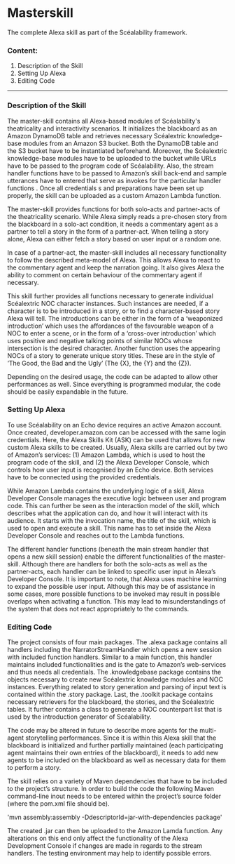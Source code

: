 # Masterskill
The complete Alexa skill as part of the Scéalability framework.


### Content:

1. Description of the Skill
2. Setting Up Alexa
3. Editing Code

---

### Description of the Skill

The master-skill contains all Alexa-based modules of Scéalability's theatricality and interactivity scenarios. It initializes the blackboard as an Amazon DynamoDB table and retrieves necessary Scéalextric knowledge-base modules from an Amazon S3 bucket. Both the DynamoDB table and the S3 bucket have to be instantiated beforehand. Moreover, the Scéalextric knowledge-base modules have to be uploaded to the bucket while URLs have to be passed to the program code of Scéalability. Also, the stream handler functions have to be passed to Amazon’s skill back-end and sample utterances have to entered that serve as invokes for the particular handler functions . Once all credentials s and preparations have been set up properly, the skill can be uploaded as a custom Amazon Lambda function.

The master-skill provides functions for both solo-acts and partner-acts of the theatricality scenario. While Alexa simply reads a pre-chosen story from the blackboard in a solo-act condition, it needs a commentary agent as a partner to tell a story in the form of a partner-act. When telling a story alone, Alexa can either fetch a story based on user input or a random one.

In case of a partner-act, the master-skill includes all necessary functionality to follow the described meta-model of Alexa. This allows Alexa to react to the commentary agent and keep the narration going. It also gives Alexa the ability to comment on certain behaviour of the commentary agent if necessary.

This skill further provides all functions necessary to generate individual Scéalextric NOC character instances. Such instances are needed, if a character is to be introduced in a story, or to find a character-based story Alexa will tell. The introductions can be either in the form of a ‘weaponized introduction’ which uses the affordances of the favourable weapon of a NOC to enter a scene, or in the form of a ‘cross-over introduction’ which uses positive and negative talking points of similar NOCs whose intersection is the desired character. Another function uses the appearing NOCs of a story to generate unique story titles. These are in the style of ‘The Good, the Bad and the Ugly’ (The {X}, the {Y} and the {Z}).

Depending on the desired usage, the code can be adapted to allow other performances as well. Since everything is programmed modular, the code should be easily expandable in the future.

### Setting Up Alexa

To use Scéalability on an Echo device requires an active Amazon account. Once created, developer.amazon.com can be accessed with the same login credentials. Here, the Alexa Skills Kit (ASK) can be used that allows for new custom Alexa skills to be created. Usually, Alexa skills are carried out by two of Amazon’s services: (1) Amazon Lambda, which is used to host the program code of the skill, and (2) the Alexa Developer Console, which controls how user input is recognised by an Echo device. Both services have to be connected using the provided credentials. 


While Amazon Lambda contains the underlying logic of a skill, Alexa Developer Console manages the executive logic between user and program code. This can further be seen as  the interaction model of the skill, which describes what the application can do, and how it will interact with its audience. It starts with the invocation name, the title of the skill, which is used to open and execute a skill. This name has to set inside the Alexa Developer Console and reaches out to the Lambda functions.

The different handler functions (beneath the main stream handler that opens a new skill session) enable the different functionalities of the master-skill. Although there are handlers for both the solo-acts as well as the partner-acts, each handler can be linked to specific user input in Alexa’s Developer Console. It is important to note, that Alexa uses machine learning to expand the possible user input. Although this may be of assistance in some cases, more possible functions to be invoked may result in possible overlaps when activating a function. This may lead to misunderstandings of the system that does not react appropriately to the commands. 


### Editing Code

The project consists of four main packages. The .alexa package contains all handlers including the NarratorStreamHandler which opens a new session with included function handlers. Similar to a main function, this handler maintains included functionalities and is the gate to Amazon’s web-services and thus needs all credentials. The .knowledgebase package contains the objects necessary to create new Scéalextric knowledge modules and NOC instances. Everything related to story generation and parsing of input text is contained within the .story package. Last, the .toolkit package contains necessary retrievers for the blackboard, the stories, and the Scéalextric tables. It further contains a class to generate a NOC counterpart list that is used by the introduction generator of Scéalability. 

The code may be altered in future to describe more agents for the multi-agent storytelling performances. Since it is within this Alexa skill that the blackboard is initialized and further partially maintained (each participating agent maintains their own entries of the blackboard), it needs to add new agents to be included on the blackboard as well as necessary data for them to perform a story. 

The skill relies on a variety of Maven dependencies that have to be included to the project’s structure. In order to build the code the following Maven command-line inout needs to be entered within the project’s source folder (where the pom.xml file should be).

'mvn assembly:assembly -DdescriptorId=jar-with-dependencies package'

The created .jar can then be uploaded to the Amazon Lamda function. Any alterations on this end only affect the functionality of the Alexa Development Console if changes are made in regards to the stream handlers. The testing environment may help to identify possible errors.
